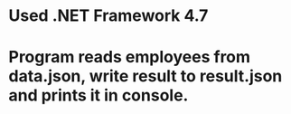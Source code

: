 # Used .NET Framework 4.7 
# Program reads employees from data.json, write result to result.json and prints it in console.

